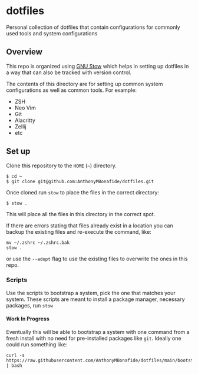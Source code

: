 # dotfiles

Personal collection of dotfiles that contain configurations for commonly used 
tools and system configurations

## Overview

This repo is organized using [GNU Stow](https://www.gnu.org/software/stow) which helps in setting up dotfiles in a way that can also be tracked with version control.

The contents of this directory are for setting up common system configurations as well as common tools. For example:

- ZSH
- Neo Vim
- Git
- Alacritty
- Zellij
- etc

## Set up

Clone this repository to the `HOME` (`~`) directory.

```shell
$ cd ~
$ git clone git@github.com:AnthonyMBonafide/dotfiles.git
```

Once cloned run `stow` to place the files in the correct directory:

```shell
$ stow .
```


This will place all the files in this directory in the correct spot.

If there are errors stating that files already exist in a location you can
backup the existing files and re-execute the command, like:

```shell
mv ~/.zshrc ~/.zshrc.bak
stow .
```

or use the `--adopt` flag to use the existing files to overwrite the ones
in this repo.

### Scripts

Use the scripts to bootstrap a system, pick the one that matches your system.
These scripts are meant to install a package manager, necessary packages, run 
`stow`

#### Work In Progress

Eventually this will be able to bootstrap a system with one command from a
fresh install with no need for pre-installed packages like `git`. Ideally one
could run something like:
```shell
curl -s https://raw.githubusercontent.com/AnthonyMBonafide/dotfiles/main/bootstrap.sh | bash
```
